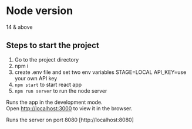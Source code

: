 # Node version
14 & above

## Steps to start the project
1. Go to the project directory
2. npm i
3. create .env file and set two env variables
    STAGE=LOCAL
    API_KEY=use your own API key
4. `npm start` to start react app
5. `npm run server` to run the node server

Runs the app in the development mode.\
Open [http://localhost:3000](http://localhost:3000) to view it in the browser.

Runs the server on port 8080 [http://localhost:8080]